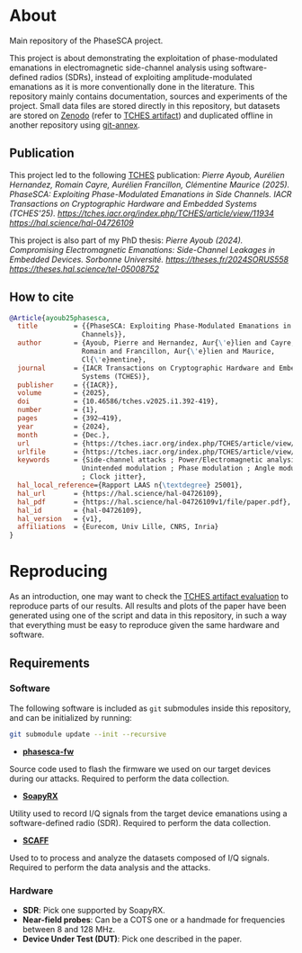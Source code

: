 # About

Main repository of the PhaseSCA project.

This project is about demonstrating the exploitation of phase-modulated emanations in electromagnetic side-channel analysis using software-defined radios (SDRs), instead of exploiting amplitude-modulated emanations as it is more conventionally done in the literature. 
This repository mainly contains documentation, sources and experiments of the project.
Small data files are stored directly in this repository, but datasets are stored on [Zenodo](https://zenodo.org/) (refer to [TCHES artifact](./docs/2025-01-23_tches-artifact/README.md)) and duplicated offline in another repository using [git-annex](https://git-annex.branchable.com/).

## Publication

This project led to the following [TCHES](https://tches.iacr.org/) publication: *Pierre Ayoub, Aurélien Hernandez, Romain Cayre, Aurélien Francillon, Clémentine Maurice (2025). PhaseSCA: Exploiting Phase-Modulated Emanations in Side Channels. IACR Transactions on Cryptographic Hardware and Embedded Systems (TCHES'25). https://tches.iacr.org/index.php/TCHES/article/view/11934 https://hal.science/hal-04726109*

This project is also part of my PhD thesis: *Pierre Ayoub (2024). Compromising Electromagnetic Emanations: Side-Channel Leakages in Embedded Devices. Sorbonne Université. https://theses.fr/2024SORUS558 https://theses.hal.science/tel-05008752*

## How to cite

<!---biblio-info@06cb76e-->
``` bibtex
@Article{ayoub25phasesca,
  title         = {{PhaseSCA: Exploiting Phase-Modulated Emanations in Side
                  Channels}},
  author        = {Ayoub, Pierre and Hernandez, Aur{\'e}lien and Cayre,
                  Romain and Francillon, Aur{\'e}lien and Maurice,
                  Cl{\'e}mentine},
  journal       = {IACR Transactions on Cryptographic Hardware and Embedded
                  Systems (TCHES)},
  publisher     = {{IACR}},
  volume        = {2025},
  doi           = {10.46586/tches.v2025.i1.392-419},
  number        = {1},
  pages         = {392–419},
  year          = {2024},
  month         = {Dec.},
  url           = {https://tches.iacr.org/index.php/TCHES/article/view/11934},
  urlfile       = {https://tches.iacr.org/index.php/TCHES/article/view/11934/11793},
  keywords      = {Side-channel attacks ; Power/Electromagnetic analysis ;
                  Unintended modulation ; Phase modulation ; Angle modulation
                  ; Clock jitter},
  hal_local_reference={Rapport LAAS n{\textdegree} 25001},
  hal_url       = {https://hal.science/hal-04726109},
  hal_pdf       = {https://hal.science/hal-04726109v1/file/paper.pdf},
  hal_id        = {hal-04726109},
  hal_version   = {v1},
  affiliations  = {Eurecom, Univ Lille, CNRS, Inria}
}
```

# Reproducing

As an introduction, one may want to check the [TCHES artifact evaluation](./docs/2025-01-23_tches-artifact/) to reproduce parts of our results.
All results and plots of the paper have been generated using one of the script and data in this repository, in such a way that everything must be easy to reproduce given the same hardware and software. 

## Requirements

### Software

The following software is included as `git` submodules inside this repository, and can be initialized by running:

```bash
git submodule update --init --recursive
```

- **[phasesca-fw](https://github.com/pierreay/phasesca-fw.git)**

Source code used to flash the firmware we used on our target devices during our attacks.
Required to perform the data collection.

- **[SoapyRX](https://github.com/pierreay/soapyrx.git)** 

Utility used to record I/Q signals from the target device emanations using a software-defined radio (SDR).
Required to perform the data collection.

- **[SCAFF](https://github.com/pierreay/scaff.git)**

Used to to process and analyze the datasets composed of I/Q signals.
Required to perform the data analysis and the attacks.

### Hardware

- **SDR**: Pick one supported by SoapyRX.
- **Near-field probes**: Can be a COTS one or a handmade for frequencies between 8 and 128 MHz.
- **Device Under Test (DUT)**: Pick one described in the paper.
